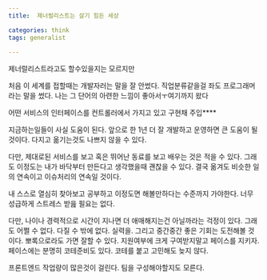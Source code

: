 ```yaml
---
title:  제너럴리스트는 살기 힘든 세상

categories: think 
tags: generalist
 
---
```


  
제너럴리스트라고도 할수있을지는 모르지만  
  
처음 이 세계를 접할때는 개발자러는 말을 잘 안썼다. 직업분류같을걸 좌도 프로그래머라는 말을 썼다. 나는 그 단어의 아련한 느낌이 좋아서ㅜ여기까지 왔다  
  
  
  
  
어떤 서비스의 인터페이스를 컨트롤러에서 가지고 있고 구현채 주입****  
  
  
  
  
지금하는일들이 사실 도움이 된다. 앞으로 한 1년 더 잘 개발하고 운영하면 큰 도움이 될 것이다. 다지고 옮기는것도 나쁘지 않을 수 있다.  
  
다만, 제대로된 서비스를 보고 혹은 뛰어난 동료를 보고 배우는 것은 적을 수 있다. 그래도 이정도는 내가 바닥부터 만든다고 생각했을때 괜찮을 수 있다. 결국 옮겨도 비슷한 일의 연속이고 이슈처리의 연속일 것이다.  
  
내 스스로 열심히 찾아보고 공부하고 이정도면 해볼만하다는 수준까지 가야한다. 너무 성급하게 스트레스 받읊 필요는 없다.  
  
다만, 나이나 경력적으로 시간이 지나면 더 애매해지는건 아닐까라는 걱정이 있다. 그래도 어쩔 수 없다. 다질 수 밖에 없다. 실력을. 그리고 중간중간 좋은 기회는 도전해볼 것이다. 뽀록으로라도 가면 잘할 수 있다. 지원여부에 크게 구여받지말고 페이스를 지키자. 페이스에는 분명히 코테준비도 있다. 코테를 붙고 고민해도 늦지 않다.  
  
프론트엔드 작업량이 많은것이 걸린다. 팀을 구성해야할지도 모른다.  
